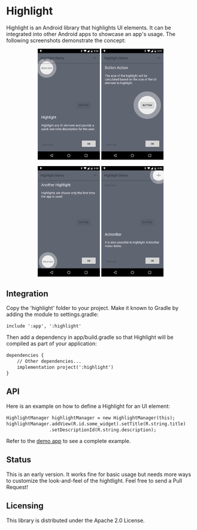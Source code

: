 Highlight
====

Highlight is an Android library that highlights UI elements. It can be integrated into other
Android apps to showcase an app's usage. The following screenshots demonstrate the concept:

<p align = "center"><img src="./doc/screenshot-1.png" width = 33%"></img> <img src="./doc/screenshot-2.png" width = 33%"></img></p>
<p align = "center"><img src="./doc/screenshot-3.png" width = 33%"></img> <img src="./doc/screenshot-4.png" width = 33%"></img></p>


Integration
----

Copy the 'highlight' folder to your project. Make it known to Gradle by adding
the module to settings.gradle:

~~~
include ':app', ':highlight'
~~~

Then add a dependency in app/build.gradle so that Highlight will be compiled as part of
your application:

~~~
dependencies {
    // Other dependencies...
    implementation project(':highlight')
}
~~~


API
----

Here is an example on how to define a Highlight for an UI element:

~~~
HighlightManager highlightManager = new HighlightManager(this);
highlightManager.addView(R.id.some_widget).setTitle(R.string.title)
                .setDescriptionId(R.string.description);
~~~

Refer to the
[demo app](https://github.com/apuder/Highlight/blob/master/demo/src/main/java/org/puder/highlight/demo/MainActivity.java)
to see a complete example.

Status
----

This is an early version. It works fine for basic usage but needs more ways to
customize the look-and-feel of the hightlight. Feel free to send a Pull Request!


Licensing
----

This library is distributed under the Apache 2.0 License.
